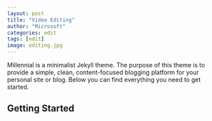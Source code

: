 ```yaml
---
layout: post
title: "Video Editing"
author: "Microsoft"
categories: edit
tags: [edit]
image: editing.jpg
---
```


Millennial is a minimalist Jekyll theme. The purpose of this theme is to provide a simple, clean, content-focused blogging platform for your personal site or blog. Below you can find everything you need to get started.

## Getting Started